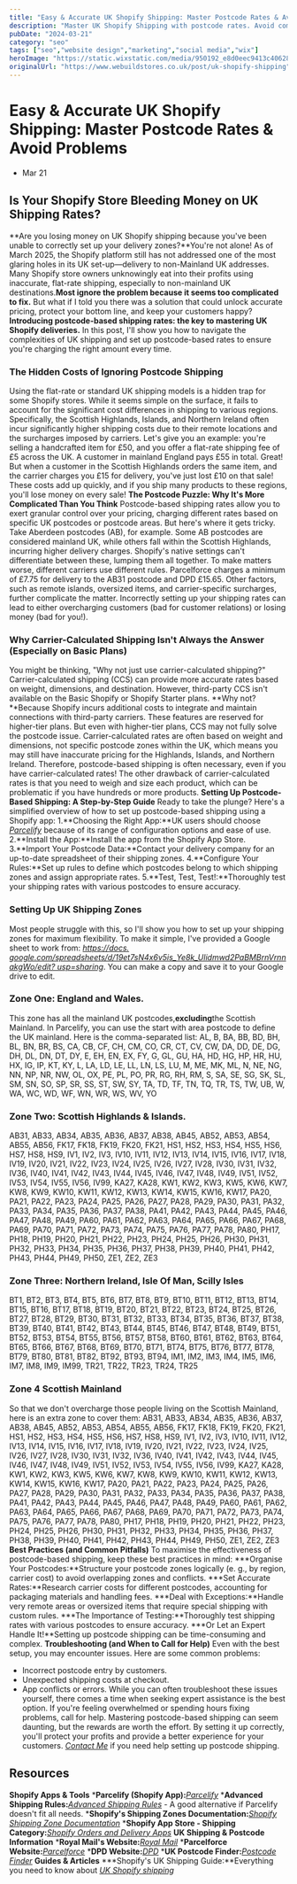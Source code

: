 ```yaml
---
title: "Easy & Accurate UK Shopify Shipping: Master Postcode Rates & Avoid Problems"
description: "Master UK Shopify Shipping with postcode rates. Avoid common pitfalls and protect profits with our guide to accurate UK Shopify Shipping setups."
pubDate: "2024-03-21"
category: "seo"
tags: ["seo","website design","marketing","social media","wix"]
heroImage: "https://static.wixstatic.com/media/950192_e8d0eec9413c406281f131421569dd6b~mv2.jpg/v1/fill/w_740,h_420,al_c,q_90,usm_0.66_1.00_0.01,enc_avif,quality_auto/950192_e8d0eec9413c406281f131421569dd6b~mv2.jpg"
originalUrl: "https://www.webuildstores.co.uk/post/uk-shopify-shipping"
---
```


# Easy & Accurate UK Shopify Shipping: Master Postcode Rates & Avoid Problems
 * Mar 21
## Is Your Shopify Store Bleeding Money on UK Shipping Rates?
**Are you losing money on UK Shopify shipping because you've been unable to correctly set up your delivery zones?**You're not alone! As of March 2025, the Shopify platform still has not addressed one of the most glaring holes in its UK set-up—delivery to non-Mainland UK addresses.
Many Shopify store owners unknowingly eat into their profits using inaccurate, flat-rate shipping, especially to non-mainland UK destinations.**Most ignore the problem because it seems too complicated to fix.**
But what if I told you there was a solution that could unlock accurate pricing, protect your bottom line, and keep your customers happy?
**Introducing postcode-based shipping rates: the key to mastering UK Shopify deliveries.**
In this post, I'll show you how to navigate the complexities of UK shipping and set up postcode-based rates to ensure you're charging the right amount every time.
### The Hidden Costs of Ignoring Postcode Shipping
Using the flat-rate or standard UK shipping models is a hidden trap for some Shopify stores. While it seems simple on the surface, it fails to account for the significant cost differences in shipping to various regions.
Specifically, the Scottish Highlands, Islands, and Northern Ireland often incur significantly higher shipping costs due to their remote locations and the surcharges imposed by carriers.
Let's give you an example: you're selling a handcrafted item for £50, and you offer a flat-rate shipping fee of £5 across the UK.
A customer in mainland England pays £55 in total. Great! But when a customer in the Scottish Highlands orders the same item, and the carrier charges you £15 for delivery, you've just lost £10 on that sale! These costs add up quickly, and if you ship many products to these regions, you'll lose money on every sale!
**The Postcode Puzzle: Why It's More Complicated Than You Think**
Postcode-based shipping rates allow you to exert granular control over your pricing, charging different rates based on specific UK postcodes or postcode areas. But here's where it gets tricky.
Take Aberdeen postcodes (AB), for example. Some AB postcodes are considered mainland UK, while others fall within the Scottish Highlands, incurring higher delivery charges. Shopify's native settings can't differentiate between these, lumping them all together.
To make matters worse, different carriers use different rules. Parcelforce charges a minimum of £7.75 for delivery to the AB31 postcode and DPD £15.65. Other factors, such as remote islands, oversized items, and carrier-specific surcharges, further complicate the matter.
Incorrectly setting up your shipping rates can lead to either overcharging customers (bad for customer relations) or losing money (bad for you!).
### Why Carrier-Calculated Shipping Isn't Always the Answer (Especially on Basic Plans)
You might be thinking, "Why not just use carrier-calculated shipping?" Carrier-calculated shipping (CCS) can provide more accurate rates based on weight, dimensions, and destination. However, third-party CCS isn't available on the Basic Shopify or Shopify Starter plans.
**Why not?**Because Shopify incurs additional costs to integrate and maintain connections with third-party carriers. These features are reserved for higher-tier plans.
But even with higher-tier plans, CCS may not fully solve the postcode issue.
Carrier-calculated rates are often based on weight and dimensions, not specific postcode zones within the UK, which means you may still have inaccurate pricing for the Highlands, Islands, and Northern Ireland.
Therefore, postcode-based shipping is often necessary, even if you have carrier-calculated rates!
The other drawback of carrier-calculated rates is that you need to weigh and size each product, which can be problematic if you have hundreds or more products.
**Setting Up Postcode-Based Shipping: A Step-by-Step Guide**
Ready to take the plunge? Here's a simplified overview of how to set up postcode-based shipping using a Shopify app:
 1.**Choosing the Right App:**UK users should choose [_Parcelify_](https://www.parcelify.co/) because of its range of configuration options and ease of use.
 2.**Install the App:**Install the app from the Shopify App Store.
 3.**Import Your Postcode Data:**Contact your delivery company for an up-to-date spreadsheet of their shipping zones.
 4.**Configure Your Rules:**Set up rules to define which postcodes belong to which shipping zones and assign appropriate rates.
 5.**Test, Test, Test!:**Thoroughly test your shipping rates with various postcodes to ensure accuracy.
### Setting Up UK Shipping Zones

Most people struggle with this, so I'll show you how to set up your shipping zones for maximum flexibility.
To make it simple, I've provided a Google sheet to work from: [_https://docs. google.com/spreadsheets/d/19et7sN4x6v5is_Ye8k_Ulidmwd2PaBMBrnVrnnakgWo/edit? usp=sharing_](https://docs.google.com/spreadsheets/d/19et7sN4x6v5is_Ye8k_Ulidmwd2PaBMBrnVrnnakgWo/edit?usp=sharing).
You can make a copy and save it to your Google drive to edit.
### Zone One: England and Wales.
This zone has all the mainland UK postcodes,**excluding**the Scottish Mainland. In Parcelify, you can use the start with area postcode to define the UK mainland. Here is the comma-separated list:
AL, B, BA, BB, BD, BH, BL, BN, BR, BS, CA, CB, CF, CH, CM, CO, CR, CT, CV, CW, DA, DD, DE, DG, DH, DL, DN, DT, DY, E, EH, EN, EX, FY, G, GL, GU, HA, HD, HG, HP, HR, HU, HX, IG, IP, KT, KY, L, LA, LD, LE, LL, LN, LS, LU, M, ME, MK, ML, N, NE, NG, NN, NP, NR, NW, OL, OX, PE, PL, PO, PR, RG, RH, RM, S, SA, SE, SG, SK, SL, SM, SN, SO, SP, SR, SS, ST, SW, SY, TA, TD, TF, TN, TQ, TR, TS, TW, UB, W, WA, WC, WD, WF, WN, WR, WS, WV, YO
### Zone Two: Scottish Highlands & Islands.
AB31, AB33, AB34, AB35, AB36, AB37, AB38, AB45, AB52, AB53, AB54, AB55, AB56, FK17, FK18, FK19, FK20, FK21, HS1, HS2, HS3, HS4, HS5, HS6, HS7, HS8, HS9, IV1, IV2, IV3, IV10, IV11, IV12, IV13, IV14, IV15, IV16, IV17, IV18, IV19, IV20, IV21, IV22, IV23, IV24, IV25, IV26, IV27, IV28, IV30, IV31, IV32, IV36, IV40, IV41, IV42, IV43, IV44, IV45, IV46, IV47, IV48, IV49, IV51, IV52, IV53, IV54, IV55, IV56, IV99, KA27, KA28, KW1, KW2, KW3, KW5, KW6, KW7, KW8, KW9, KW10, KW11, KW12, KW13, KW14, KW15, KW16, KW17, PA20, PA21, PA22, PA23, PA24, PA25, PA26, PA27, PA28, PA29, PA30, PA31, PA32, PA33, PA34, PA35, PA36, PA37, PA38, PA41, PA42, PA43, PA44, PA45, PA46, PA47, PA48, PA49, PA60, PA61, PA62, PA63, PA64, PA65, PA66, PA67, PA68, PA69, PA70, PA71, PA72, PA73, PA74, PA75, PA76, PA77, PA78, PA80, PH17, PH18, PH19, PH20, PH21, PH22, PH23, PH24, PH25, PH26, PH30, PH31, PH32, PH33, PH34, PH35, PH36, PH37, PH38, PH39, PH40, PH41, PH42, PH43, PH44, PH49, PH50, ZE1, ZE2, ZE3
### Zone Three: Northern Ireland, Isle Of Man, Scilly Isles
BT1, BT2, BT3, BT4, BT5, BT6, BT7, BT8, BT9, BT10, BT11, BT12, BT13, BT14, BT15, BT16, BT17, BT18, BT19, BT20, BT21, BT22, BT23, BT24, BT25, BT26, BT27, BT28, BT29, BT30, BT31, BT32, BT33, BT34, BT35, BT36, BT37, BT38, BT39, BT40, BT41, BT42, BT43, BT44, BT45, BT46, BT47, BT48, BT49, BT51, BT52, BT53, BT54, BT55, BT56, BT57, BT58, BT60, BT61, BT62, BT63, BT64, BT65, BT66, BT67, BT68, BT69, BT70, BT71, BT74, BT75, BT76, BT77, BT78, BT79, BT80, BT81, BT82, BT92, BT93, BT94, IM1, IM2, IM3, IM4, IM5, IM6, IM7, IM8, IM9, IM99, TR21, TR22, TR23, TR24, TR25
### Zone 4 Scottish Mainland
So that we don't overcharge those people living on the Scottish Mainland, here is an extra zone to cover them:
AB31, AB33, AB34, AB35, AB36, AB37, AB38, AB45, AB52, AB53, AB54, AB55, AB56, FK17, FK18, FK19, FK20, FK21, HS1, HS2, HS3, HS4, HS5, HS6, HS7, HS8, HS9, IV1, IV2, IV3, IV10, IV11, IV12, IV13, IV14, IV15, IV16, IV17, IV18, IV19, IV20, IV21, IV22, IV23, IV24, IV25, IV26, IV27, IV28, IV30, IV31, IV32, IV36, IV40, IV41, IV42, IV43, IV44, IV45, IV46, IV47, IV48, IV49, IV51, IV52, IV53, IV54, IV55, IV56, IV99, KA27, KA28, KW1, KW2, KW3, KW5, KW6, KW7, KW8, KW9, KW10, KW11, KW12, KW13, KW14, KW15, KW16, KW17, PA20, PA21, PA22, PA23, PA24, PA25, PA26, PA27, PA28, PA29, PA30, PA31, PA32, PA33, PA34, PA35, PA36, PA37, PA38, PA41, PA42, PA43, PA44, PA45, PA46, PA47, PA48, PA49, PA60, PA61, PA62, PA63, PA64, PA65, PA66, PA67, PA68, PA69, PA70, PA71, PA72, PA73, PA74, PA75, PA76, PA77, PA78, PA80, PH17, PH18, PH19, PH20, PH21, PH22, PH23, PH24, PH25, PH26, PH30, PH31, PH32, PH33, PH34, PH35, PH36, PH37, PH38, PH39, PH40, PH41, PH42, PH43, PH44, PH49, PH50, ZE1, ZE2, ZE3
**Best Practices (and Common Pitfalls)**
To maximise the effectiveness of postcode-based shipping, keep these best practices in mind:
 ***Organise Your Postcodes:**Structure your postcode zones logically (e. g., by region, carrier cost) to avoid overlapping zones and conflicts.
 ***Set Accurate Rates:**Research carrier costs for different postcodes, accounting for packaging materials and handling fees.
 ***Deal with Exceptions:**Handle very remote areas or oversized items that require special shipping with custom rules.
 ***The Importance of Testing:**Thoroughly test shipping rates with various postcodes to ensure accuracy.
 ***Or Let an Expert Handle It!**Setting up postcode shipping can be time-consuming and complex.
**Troubleshooting (and When to Call for Help)**
Even with the best setup, you may encounter issues. Here are some common problems:
 * Incorrect postcode entry by customers.
 * Unexpected shipping costs at checkout.
 * App conflicts or errors.
While you can often troubleshoot these issues yourself, there comes a time when seeking expert assistance is the best option. If you're feeling overwhelmed or spending hours fixing problems, call for help.
Mastering postcode-based shipping can seem daunting, but the rewards are worth the effort. By setting it up correctly, you'll protect your profits and provide a better experience for your customers.
[_Contact Me_](https://www.webuildstores.co.uk/contact) if you need help setting up postcode shipping.
## Resources
**Shopify Apps & Tools**
 ***Parcelify (Shopify App):**[_Parcelify_](https://www.parcelify.co/)
 ***Advanced Shipping Rules:**[_Advanced Shipping Rules_](https://apps.shopify.com/vendor-shipping-rules-1) \- A good alternative if Parcelify doesn't fit all needs.
 ***Shopify's Shipping Zones Documentation:**[_Shopify Shipping Zone Documentation_](https://help.shopify.com/en/manual/fulfillment/setup/shipping-profiles/setting-up-shipping-profiles)
 ***Shopify App Store - Shipping Category:**[_Shopify Orders and Delivery Apps_](https://apps.shopify.com/categories/orders-and-shipping)
**UK Shipping & Postcode Information**
 ***Royal Mail's Website:**[_Royal Mail_](https://www.royalmail.com/)
 ***Parcelforce Website:**[_Parcelforce_](https://www.parcelforce.com/)
 ***DPD Website:**[_DPD_](https://www.dpd.co.uk/)
 ***UK Postcode Finder:**[_Postcode Finder_](https://www.simplypostcode.com/demo)
**Guides & Articles**
 ***Shopify's UK Shipping Guide:**Everything you need to know about [_UK Shopify shipping_](https://www.shopify.com/uk/blog/shopify-shipping-services)
